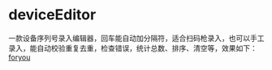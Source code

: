 # deviceEditor
一款设备序列号录入编辑器，回车能自动加分隔符，适合扫码枪录入，也可以手工录入，能自动校验重复去重，检查错误，统计总数、排序、清空等，效果如下：
[foryou](deviceImg.jpg)
